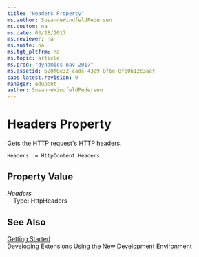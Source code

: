 ```yaml
---
title: "Headers Property"
ms.author: SusanneWindfeldPedersen
ms.custom: na
ms.date: 03/28/2017
ms.reviewer: na
ms.suite: na
ms.tgt_pltfrm: na
ms.topic: article
ms.prod: "dynamics-nav-2017"
ms.assetid: 620f0e32-eadc-43e9-8f6e-8fc0b12c3aaf
caps.latest.revision: 9
manager: edupont
author: SusanneWindfeldPedersen
---
```


# Headers Property
Gets the HTTP request's HTTP headers.

```
Headers := HttpContent.Headers
```

## Property Value
*Headers*  
&emsp;Type: HttpHeaders

## See Also
[Getting Started](newdev-get-started.md)  
[Developing Extensions Using the New Development Environment](newdev-dev-overview.md)
